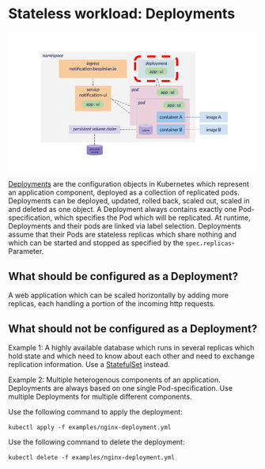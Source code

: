 # Stateless workload: Deployments

![Diagram of Kubernetes resources with deployment focused](img/deployment.png)

[Deployments](https://kubernetes.io/docs/concepts/workloads/controllers/deployment) are the configuration objects in Kubernetes which represent an application component, deployed as a collection of replicated pods. Deployments can be deployed, updated, rolled back, scaled out, scaled in and deleted as one object. A Deployment always contains exactly one Pod-specification, which specifies the Pod which will be replicated. At runtime, Deployments and their pods are linked via label selection. Deployments assume that their Pods are stateless replicas which share nothing and which can be started and stopped as specified by the `spec.replicas`-Parameter.

## What should be configured as a Deployment?

A web application which can be scaled horizontally by adding more replicas, each handling a portion of the incoming http requests.

## What should not be configured as a Deployment?

Example 1: A highly available database which runs in several replicas which hold state and which need to know about each other and need to exchange replication information. Use a [StatefulSet](../StatefulSets/README.md) instead.

Example 2: Multiple heterogenous components of an application. Deployments are always based on one single Pod-specification. Use multiple Deployments for multiple different components.

Use the following command to apply the deployment:

```
kubectl apply -f examples/nginx-deployment.yml
```

Use the following command to delete the deployment:

```
kubectl delete -f examples/nginx-deployment.yml
```
